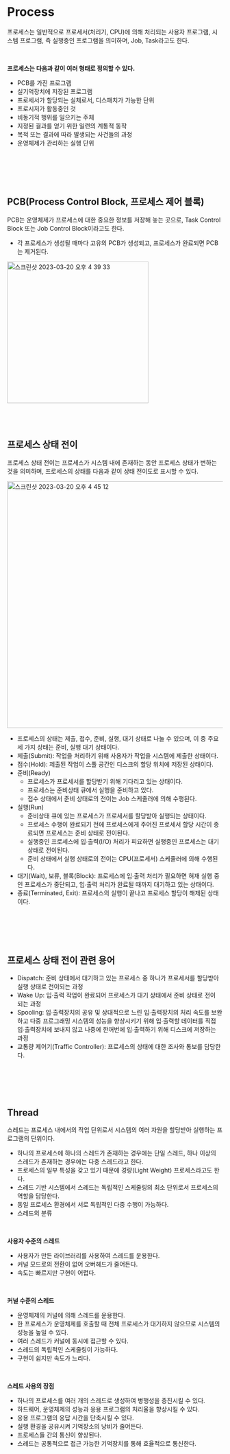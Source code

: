 # Process
프로세스는 일반적으로 프로세서(처리기, CPU)에 의해 처리되는 사용자 프로그램, 시스템 프로그램, 즉 실행중인 프로그램을 의미하며, Job, Task라고도 한다.

<br>

**프로세스는 다음과 같이 여러 형태로 정의할 수 있다.**   
- PCB를 가진 프로그램
- 실기억장치에 저장된 프로그램
- 프로세서가 할당되는 실체로서, 디스패치가 가능한 단위
- 프로시저가 활동중인 것
- 비동기적 행위를 일으키는 주체
- 지정된 결과를 얻기 위한 일련의 계통적 동작
- 목적 또는 결과에 따라 발생되는 사건들의 과정
- 운영체제가 관리하는 실행 단위

<br>
<br>
<br>
<br>

## PCB(Process Control Block, 프로세스 제어 블록)
PCB는 운영체제가 프로세스에 대한 중요한 정보를 저장해 놓는 곳으로, Task Control Block 또는 Job Control Block이라고도 한다.
- 각 프로세스가 생성될 때마다 고유의 PCB가 생성되고, 프로세스가 완료되면 PCB는 제거된다.

<img width="330" alt="스크린샷 2023-03-20 오후 4 39 33" src="https://user-images.githubusercontent.com/125357376/226275925-7e408dfc-e7b1-4fc0-812d-dad7ca4a09c5.png">

<br>
<br>
<br>
<br>

## 프로세스 상태 전이
프로세스 상태 전이는 프로세스가 시스템 내에 존재하는 동안 프로세스 상태가 변하는 것을 의미하며, 프로세스의 상태를 다음과 같이 상태 전이도로 표시할 수 있다.

<img width="575" alt="스크린샷 2023-03-20 오후 4 45 12" src="https://user-images.githubusercontent.com/125357376/226276961-daa6de5c-37d8-4281-92c9-c9a962d006da.png">

- 프로세스의 상태는 제출, 접수, 준비, 실행, 대기 상태로 나눌 수 있으며, 이 중 주요 세 가지 상태는 준비, 실행 대기 상태이다.
- 제출(Submit): 작업을 처리하기 위해 사용자가 작업을 시스템에 제출한 상태이다.
- 접수(Hold): 제출된 작업이 스풀 공간인 디스크의 할당 위치에 저장된 상태이다.
- 준비(Ready)
    * 프로세스가 프로세서를 할당받기 위해 기다리고 있는 상태이다.
    * 프로세스는 준비상태 큐에서 실행을 준비하고 있다.
    * 접수 상태에서 준비 상태로의 전이는 Job 스케줄러에 의해 수행된다.
- 실행(Run)
    * 준비상태 큐에 있는 프로세스가 프로세서를 할당받아 실행되는 상태이다.
    * 프로세스 수행이 완료되기 전에 프로세스에게 주어진 프로세서 할당 시간이 종료되면 프로세스는 준비 상태로 전이된다.
    * 실행중인 프로세스에 입∙출력(I/O) 처리가 피요하면 실행중인 프로세스는 대기 상태로 전이된다.
    * 준비 상태에서 실행 상태로의 전이는 CPU(프로세서) 스케줄러에 의해 수행된다.
- 대기(Wait), 보류, 블록(Block): 프로세스에 입∙출력 처리가 필요하면 혀재 실행 중인 프로세스가 중단되고, 입∙출력 처리가 완료될 때까지 대기하고 있는 상태이다.
- 종료(Terminated, Exit): 프로세스의 실행이 끝나고 프로세스 할당이 해제된 상태이다.

<br>
<br>
<br>
<br>

## 프로세스 상태 전이 관련 용어
- Dispatch: 준비 상태에서 대기하고 있는 프로세스 중 하나가 프로세서를 할당받아 실행 상태로 전이되는 과정
- Wake Up: 입∙출력 작업이 완료되어 프로세스가 대기 상태에서 준비 상태로 전이 되는 과정
- Spooling: 입∙출력장치의 공유 및 상대적으로 느린 입∙출력장치의 처리 속도를 보완하고 다중 프로그래밍 시스템의 성능을 향상시키기 위해 입∙출력할 데이터를 직접 입∙출력장치에 보내지 않고 나중에 한꺼번에 입∙출력하기 위해 디스크에 저장하는 과정
- 교통량 제어기(Traffic Controller): 프로세스의 상태에 대한 조사와 통보를 담당한다.

<br>
<br>
<br>
<br>

## Thread
스레드는 프로세스 내에서의 작업 단위로서 시스템의 여러 자원을 할당받아 실행하는 프로그램의 단위이다.
- 하나의 프로세스에 하나의 스레드가 존재하는 경우에는 단일 스레드, 하나 이상의 스레드가 존재하는 경우에는 다중 스레드라고 한다.
- 프로세스의 일부 특성을 갖고 있기 때문에 경량(Light Weight) 프로세스라고도 한다.
- 스레드 기반 시스템에서 스레드는 독립적인 스케줄링의 최소 단위로서 프로세스의 역할을 담당한다.
- 동일 프로세스 환경에서 서로 독립적인 다중 수행이 가능하다.
- 스레드의 분류

<br>

**사용자 수준의 스레드**   
- 사용자가 만든 라이브러리를 사용하여 스레드를 운용한다.
- 커널 모드로의 전환이 없어 오버헤드가 줄어든다.
- 속도는 빠르지만 구현이 어렵다.

<br>

**커널 수준의 스레드**   
- 운영체제의 커널에 의해 스레드를 운용한다.
- 한 프로세스가 운영체제를 호출할 때 전체 프로세스가 대기하지 않으므로 시스템의 성능을 높일 수 있다.
- 여러 스레드가 커널에 동시에 접근할 수 있다.
- 스레드의 독립적인 스케줄링이 가능하다.
- 구현이 쉽지만 속도가 느리다.

<br>

**스레드 사용의 장점**   
- 하나의 프로세스를 여러 개의 스레드로 생성하여 병행성을 증진시킬 수 있다.
- 하드웨어, 운영체제의 성능과 응용 프로그램의 처리율을 향상시킬 수 있다.
- 응용 프로그램의 응답 시간을 단축시킬 수 있다.
- 실행 환경을 공유시켜 기억장소의 낭비가 줄어든다.
- 프로세스들 간의 통신이 향상된다.
- 스레드는 공통적으로 접근 가능한 기억장치를 통해 효율적으로 통신한다.

